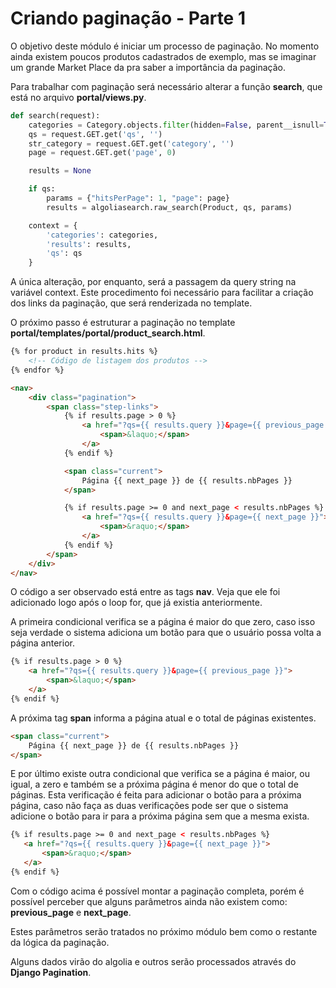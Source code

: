 # Criando paginação - Parte 1

O objetivo deste módulo é iniciar um processo de paginação. No momento ainda existem poucos produtos cadastrados de exemplo, mas se imaginar um grande Market Place da pra saber a importância da paginação.

Para trabalhar com paginação será necessário alterar a função **search**, que está no arquivo **portal/views.py**.

```python
def search(request):
    categories = Category.objects.filter(hidden=False, parent__isnull=True).order_by('name')
    qs = request.GET.get('qs', '')
    str_category = request.GET.get('category', '')
    page = request.GET.get('page', 0)

    results = None

    if qs:
        params = {"hitsPerPage": 1, "page": page}
        results = algoliasearch.raw_search(Product, qs, params)

    context = {
        'categories': categories,
        'results': results,
        'qs': qs
    }
```

A única alteração, por enquanto, será a passagem da query string na variável context. Este procedimento foi necessário para facilitar a criação dos links da paginação, que será renderizada no template.

O próximo passo é estruturar a paginação no template **portal/templates/portal/product_search.html**.

```html
{% for product in results.hits %}
	<!-- Código de listagem dos produtos -->
{% endfor %}

<nav>
    <div class="pagination">
        <span class="step-links">
            {% if results.page > 0 %}
                <a href="?qs={{ results.query }}&page={{ previous_page }}">
                    <span>&laquo;</span>
                </a>
            {% endif %}

            <span class="current">
                Página {{ next_page }} de {{ results.nbPages }}
            </span>

            {% if results.page >= 0 and next_page < results.nbPages %}
                <a href="?qs={{ results.query }}&page={{ next_page }}">
                    <span>&raquo;</span>
                </a>
            {% endif %}
        </span>
    </div>
</nav>
```

O código a ser observado está entre as tags **nav**. Veja que ele foi adicionado logo após o loop for, que já existia anteriormente.

A primeira condicional verifica se a página é maior do que zero, caso isso seja verdade o sistema adiciona um botão para que o usuário possa volta a página anterior.

```html
{% if results.page > 0 %}
    <a href="?qs={{ results.query }}&page={{ previous_page }}">
        <span>&laquo;</span>
    </a>
{% endif %}
```

A próxima tag **span** informa a página atual e o total de páginas existentes.

```html
<span class="current">
    Página {{ next_page }} de {{ results.nbPages }}
</span>
```

E por último existe outra condicional que verifica se a página é maior, ou igual, a zero e também se a próxima página é menor do que o total de páginas. Esta verificação é feita para adicionar o botão para a próxima página, caso não faça as duas verificações pode ser que o sistema adicione o botão para ir para a próxima página sem que a mesma exista.

 ```html
{% if results.page >= 0 and next_page < results.nbPages %}
    <a href="?qs={{ results.query }}&page={{ next_page }}">
        <span>&raquo;</span>
    </a>
{% endif %}
```

Com o código acima é possível montar a paginação completa, porém é possível perceber que alguns parâmetros ainda não existem como: **previous\_page** e **next\_page**.

Estes parâmetros serão tratados no próximo módulo bem como o restante da lógica da paginação.

Alguns dados virão do algolia e outros serão processados através do **Django Pagination**.